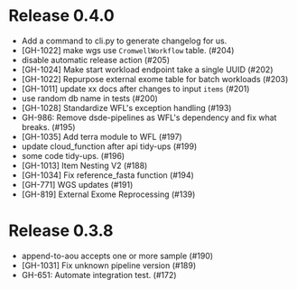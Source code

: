 # Release 0.4.0
- Add a command to cli.py to generate changelog for us.
- [GH-1022] make wgs use `CromwellWorkflow` table. (#204)
- disable automatic release action (#205)
- [GH-1024] Make start workload endpoint take a single UUID (#202)
- [GH-1022] Repurpose external exome table for batch workloads (#203)
- [GH-1011] update xx docs after changes to input `items` (#201)
- use random db name in tests (#200)
- [GH-1028] Standardize WFL's exception handling (#193)
- GH-986: Remove dsde-pipelines as WFL's dependency and fix what breaks. (#195)
- [GH-1035] Add terra module to WFL (#197)
- update cloud_function after api tidy-ups (#199)
- some code tidy-ups. (#196)
- [GH-1013] Item Nesting V2 (#188)
- [GH-1034] Fix reference_fasta function (#194)
- [GH-771] WGS updates (#191)
- [GH-819] External Exome Reprocessing (#139)

# Release 0.3.8
- append-to-aou accepts one or more sample (#190)
- [GH-1031] Fix unknown pipeline version (#189)
- GH-651: Automate integration test. (#172)
